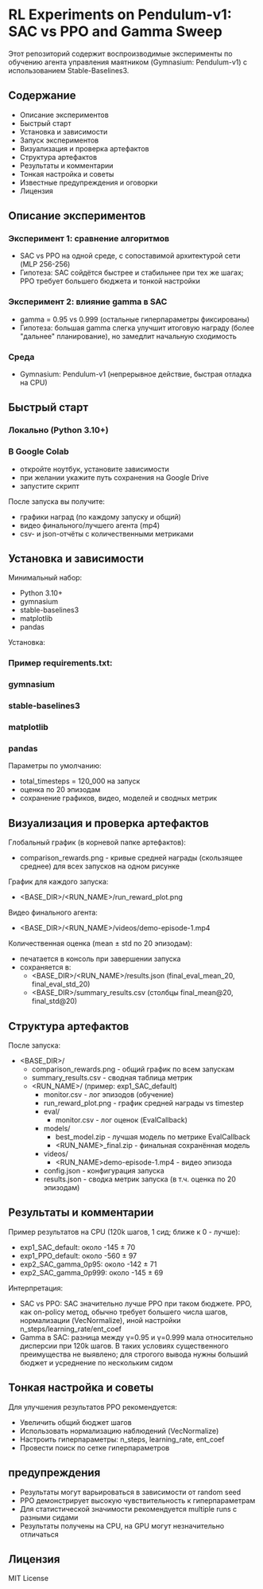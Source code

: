 # RL Experiments on Pendulum-v1: SAC vs PPO and Gamma Sweep

Этот репозиторий содержит воспроизводимые эксперименты по обучению агента управления маятником (Gymnasium: Pendulum-v1) с использованием Stable-Baselines3.

## Содержание
- Описание экспериментов
- Быстрый старт
- Установка и зависимости
- Запуск экспериментов
- Визуализация и проверка артефактов
- Структура артефактов
- Результаты и комментарии
- Тонкая настройка и советы
- Известные предупреждения и оговорки
- Лицензия

## Описание экспериментов

### Эксперимент 1: сравнение алгоритмов
- SAC vs PPO на одной среде, с сопоставимой архитектурой сети (MLP 256-256)
- Гипотеза: SAC сойдётся быстрее и стабильнее при тех же шагах; PPO требует большего бюджета и тонкой настройки

### Эксперимент 2: влияние gamma в SAC
- gamma = 0.95 vs 0.999 (остальные гиперпараметры фиксированы)
- Гипотеза: большая gamma слегка улучшит итоговую награду (более "дальнее" планирование), но замедлит начальную сходимость

### Среда
- Gymnasium: Pendulum-v1 (непрерывное действие, быстрая отладка на CPU)

## Быстрый старт

### Локально (Python 3.10+)


### В Google Colab
- откройте ноутбук, установите зависимости
- при желании укажите путь сохранения на Google Drive
- запустите скрипт

После запуска вы получите:
- графики наград (по каждому запуску и общий)
- видео финального/лучшего агента (mp4)
- csv- и json-отчёты с количественными метриками

## Установка и зависимости

Минимальный набор:
- Python 3.10+
- gymnasium
- stable-baselines3
- matplotlib
- pandas

Установка:

### Пример requirements.txt:
### gymnasium
### stable-baselines3
### matplotlib
### pandas


Параметры по умолчанию:
- total_timesteps = 120_000 на запуск
- оценка по 20 эпизодам
- сохранение графиков, видео, моделей и сводных метрик

## Визуализация и проверка артефактов

Глобальный график (в корневой папке артефактов):
- comparison_rewards.png - кривые средней награды (скользящее среднее) для всех запусков на одном рисунке

График для каждого запуска:
- <BASE_DIR>/<RUN_NAME>/run_reward_plot.png

Видео финального агента:
- <BASE_DIR>/<RUN_NAME>/videos/<name>demo<timestamp>-episode-1.mp4

Количественная оценка (mean ± std по 20 эпизодам):
- печатается в консоль при завершении запуска
- сохраняется в:
  - <BASE_DIR>/<RUN_NAME>/results.json (final_eval_mean_20, final_eval_std_20)
  - <BASE_DIR>/summary_results.csv (столбцы final_mean@20, final_std@20)

## Структура артефактов

После запуска:
- <BASE_DIR>/
  - comparison_rewards.png - общий график по всем запускам
  - summary_results.csv - сводная таблица метрик
  - <RUN_NAME>/ (пример: exp1_SAC_default)
    - monitor.csv - лог эпизодов (обучение)
    - run_reward_plot.png - график средней награды vs timestep
    - eval/
      - monitor.csv - лог оценок (EvalCallback)
    - models/
      - best_model.zip - лучшая модель по метрике EvalCallback
      - <RUN_NAME>_final.zip - финальная сохранённая модель
    - videos/
      - <RUN_NAME>demo<timestamp>-episode-1.mp4 - видео эпизода
    - config.json - конфигурация запуска
    - results.json - сводка метрик запуска (в т.ч. оценка по 20 эпизодам)

## Результаты и комментарии

Пример результатов на CPU (120k шагов, 1 сид; ближе к 0 - лучше):
- exp1_SAC_default: около -145 ± 70
- exp1_PPO_default: около -560 ± 97
- exp2_SAC_gamma_0p95: около -142 ± 71
- exp2_SAC_gamma_0p999: около -145 ± 69

Интерпретация:
- SAC vs PPO: SAC значительно лучше PPO при таком бюджете. PPO, как on-policy метод, обычно требует большего числа шагов, нормализации (VecNormalize), иной настройки n_steps/learning_rate/ent_coef
- Gamma в SAC: разница между γ=0.95 и γ=0.999 мала относительно дисперсии при 120k шагов. В таких условиях существенного преимущества не выявлено; для строгого вывода нужны больший бюджет и усреднение по нескольким сидом

## Тонкая настройка и советы

Для улучшения результатов PPO рекомендуется:
- Увеличить общий бюджет шагов
- Использовать нормализацию наблюдений (VecNormalize)
- Настроить гиперпараметры: n_steps, learning_rate, ent_coef
- Провести поиск по сетке гиперпараметров

## предупреждения 

- Результаты могут варьироваться в зависимости от random seed
- PPO демонстрирует высокую чувствительность к гиперпараметрам
- Для статистической значимости рекомендуется multiple runs с разными сидами
- Результаты получены на CPU, на GPU могут незначительно отличаться

## Лицензия

MIT License






